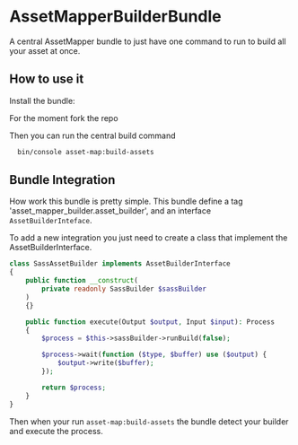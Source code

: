 # AssetMapperBuilderBundle
A central AssetMapper bundle to just have one command to run to build all your asset at once.

## How to use it

Install the bundle:

For the moment fork the repo

Then you can run the central build command
```bash
  bin/console asset-map:build-assets
```

## Bundle Integration

How work this bundle is pretty simple. This bundle define a tag 'asset_mapper_builder.asset_builder', and an interface `AssetBuilderInteface`.

To add a new integration you just need to create a class that implement the AssetBuilderInterface.

```php
class SassAssetBuilder implements AssetBuilderInterface
{
    public function __construct(
        private readonly SassBuilder $sassBuilder
    )
    {}

    public function execute(Output $output, Input $input): Process
    {
        $process = $this->sassBuilder->runBuild(false);

        $process->wait(function ($type, $buffer) use ($output) {
            $output->write($buffer);
        });

        return $process;
    }
}
```

Then when your run `asset-map:build-assets` the bundle detect your builder and execute the process.


